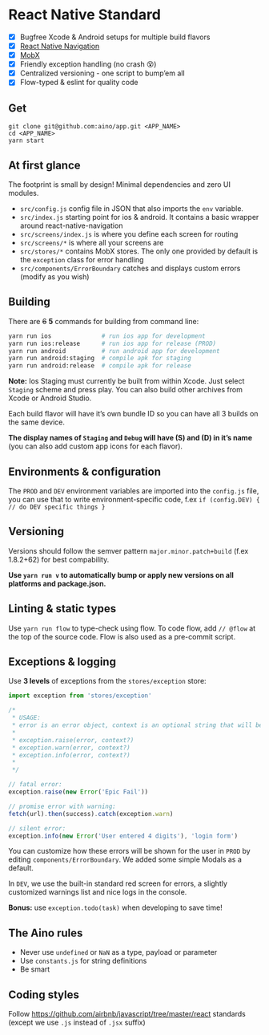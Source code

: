 # React Native Standard

- [x] Bugfree Xcode & Android setups for multiple build flavors
- [x] [React Native Navigation](https://github.com/wix/react-native-navigation)
- [x] [MobX](https://github.com/mobxjs/mobx)
- [x] Friendly exception handling (no crash :dizzy_face:)
- [x] Centralized versioning - one script to bump’em all
- [x] Flow-typed & eslint for quality code

## Get

```
git clone git@github.com:aino/app.git <APP_NAME>
cd <APP_NAME>
yarn start
```

## At first glance ##

The footprint is small by design! Minimal dependencies and zero UI modules.

- `src/config.js` config file in JSON that also imports the `env` variable.
- `src/index.js` starting point for ios & android. It contains a basic wrapper around react-native-navigation
- `src/screens/index.js` is where you define each screen for routing
- `src/screens/*` is where all your screens are
- `src/stores/*` contains MobX stores. The only one provided by default is the `exception` class for error handling
- `src/components/ErrorBoundary` catches and displays custom errors (modify as you wish)

## Building

There are ~~6~~ **5** commands for building from command line:

```bash
yarn run ios              # run ios app for development
yarn run ios:release      # run ios app for release (PROD)
yarn run android          # run android app for development
yarn run android:staging  # compile apk for staging
yarn run android:release  # compile apk for release
```

**Note:** Ios Staging must currently be built from within Xcode. Just select `Staging` scheme and press play. You can also build other archives from Xcode or Android Studio.

Each build flavor will have it’s own bundle ID so you can have all 3 builds on the same device. 

**The display names of `Staging` and `Debug` will have (S) and (D) in it’s name** (you can also add custom app icons for each flavor).

## Environments & configuration

The `PROD` and `DEV` environment variables are imported into the ``config.js`` file, 
you can use that to write environment-specific code, f.ex ``if (config.DEV) { // do DEV specific things }``

## Versioning

Versions should follow the semver pattern `major.minor.patch+build` (f.ex 1.8.2+62) for best compability.

**Use ``yarn run v`` to automatically bump or apply new versions on all platforms and package.json.**

## Linting & static types

Use ``yarn run flow`` to type-check using flow. To code flow, add ``// @flow`` at the top of the source code. Flow is also used as a pre-commit script.

## Exceptions & logging

Use **3 levels** of exceptions from the `stores/exception` store:

```javascript
import exception from 'stores/exception'

/*
 * USAGE:
 * error is an error object, context is an optional string that will be logged & reported
 *
 * exception.raise(error, context?)
 * exception.warn(error, context?)
 * exception.info(error, context?)
 *
 */

// fatal error:
exception.raise(new Error('Epic Fail'))

// promise error with warning:
fetch(url).then(success).catch(exception.warn)

// silent error:
exception.info(new Error('User entered 4 digits'), 'login form')

```

You can customize how these errors will be shown for the user in `PROD` by editing `components/ErrorBoundary`. 
We added some simple Modals as a default.

In `DEV`, we use the built-in standard red screen for errors, a slightly customized warnings list and nice logs in the console.

**Bonus:** use `exception.todo(task)` when developing to save time!

## The Aino rules

- Never use ``undefined`` or ``NaN`` as a type, payload or parameter
- Use ``constants.js`` for string definitions
- Be smart

## Coding styles

Follow https://github.com/airbnb/javascript/tree/master/react standards (except we use ``.js`` instead of ``.jsx`` suffix)
